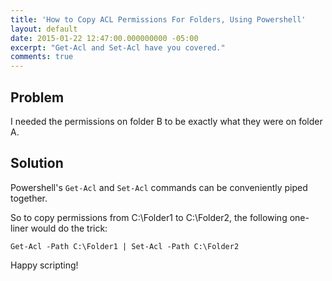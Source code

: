 ```yaml
---
title: 'How to Copy ACL Permissions For Folders, Using Powershell'
layout: default
date: 2015-01-22 12:47:00.000000000 -05:00
excerpt: "Get-Acl and Set-Acl have you covered."
comments: true
---
```

## Problem

I needed the permissions on folder B to be exactly what they were on folder A.

## Solution

Powershell's `Get-Acl` and `Set-Acl` commands can be conveniently piped together.

So to copy permissions from C:\Folder1 to C:\Folder2, the following one-liner would do the trick:

`Get-Acl -Path C:\Folder1 | Set-Acl -Path C:\Folder2`

Happy scripting!